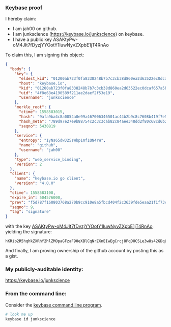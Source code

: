 ### Keybase proof

I hereby claim:

  * I am jah00 on github.
  * I am junkscience (https://keybase.io/junkscience) on keybase.
  * I have a public key ASAKtyPw-oM4JIt7fDyzjYYOotY1IuwNyvZXpbE1jT4RnAo

To claim this, I am signing this object:

```json
{
  "body": {
    "key": {
      "eldest_kid": "01200ab723f0fa8338248b7b7c3cb38d860ea2d63522ec0dcaf657a5b1358d3e119c0a",
      "host": "keybase.io",
      "kid": "01200ab723f0fa8338248b7b7c3cb38d860ea2d63522ec0dcaf657a5b1358d3e119c0a",
      "uid": "4f8e68e4190589f211ae2daef2f53e19",
      "username": "junkscience"
    },
    "merkle_root": {
      "ctime": 1558583015,
      "hash": "9afa9ba4c8a0054a0e99a467006346501ac44b2b9c8c7608b419f7e5ec6da8aa7d10d9ff588d473226259553b0b8b9927b3d29a3b8a2cc307916bcebff35d63b",
      "hash_meta": "789d97e27e9b88754c2c3c3cab82c84aee348dd2f80c68cd6b25279deabb9a6a",
      "seqno": 5430819
    },
    "service": {
      "entropy": "IyNs65dwJ25sWbp1mf1QN4rW",
      "name": "github",
      "username": "jah00"
    },
    "type": "web_service_binding",
    "version": 2
  },
  "client": {
    "name": "keybase.io go client",
    "version": "4.0.0"
  },
  "ctime": 1558583108,
  "expire_in": 504576000,
  "prev": "f5d787f160803768a270b9cc910e8a5fbcd404f2c3639fde5eaa21f1f73c2694",
  "seqno": 9,
  "tag": "signature"
}
```

with the key [ASAKtyPw-oM4JIt7fDyzjYYOotY1IuwNyvZXpbE1jT4RnAo](https://keybase.io/junkscience), yielding the signature:

```
hKRib2R5hqhkZXRhY2hlZMOpaGFzaF90eXBlCqNrZXnEIwEgCrcj8PqDOCSLe3w8s42GDqLWNSLsDcr2V6WxNY0+EZwKp3BheWxvYWTESpcCCcQg9deH8WCAN2iicLnMkQ6KX7zUBPLDY5/eXqoh8fc8JpTEINZ6ppN7gbLjo6kItslEN7onfn60/b7ia7aClkByDmgsAgHCo3NpZ8RAJWaVwOCM1EurMht8qcEp9ZQ4D8CaSs31x2aUu0dM28gfAPjeVINY3qgaauXEmHIaGg1iiSOpijOd2oMDr3nHD6hzaWdfdHlwZSCkaGFzaIKkdHlwZQildmFsdWXEIA/Q8hJB7sQQb6b6uiszt5BFzaF9YgA8jAPOfd4x+T5Po3RhZ80CAqd2ZXJzaW9uAQ==

```

And finally, I am proving ownership of the github account by posting this as a gist.

### My publicly-auditable identity:

https://keybase.io/junkscience

### From the command line:

Consider the [keybase command line program](https://keybase.io/download).

```bash
# look me up
keybase id junkscience
```
